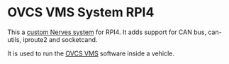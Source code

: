 # OVCS VMS System RPI4

This a [custom Nerves system](https://hexdocs.pm/nerves/customizing-systems.html) for RPI4.
It adds support for CAN bus, can-utils, iproute2 and socketcand.

It is used to run the [OVCS VMS](https://github.com/open-vehicle-control-system/ovcs/tree/main/vms) software inside a vehicle.
